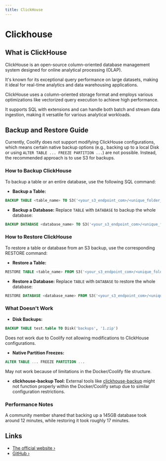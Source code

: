 ```yaml
---
title: ClickHouse
---
```



# Clickhouse

 <ZoomableImage src="/docs/images/database-logos/clickhouse.webp" />


## What is ClickHouse
ClickHouse is an open-source column-oriented database management system designed for online analytical processing (OLAP). 

It's known for its exceptional query performance on large datasets, making it ideal for real-time analytics and data warehousing applications.

ClickHouse uses a column-oriented storage format and employs various optimizations like vectorized query execution to achieve high performance. 

It supports SQL with extensions and can handle both batch and stream data ingestion, making it versatile for various analytical workloads.


## Backup and Restore Guide
Currently, Coolify does not support modifying ClickHouse configurations, which means certain native backup options (e.g., backing up to a local Disk or using `ALTER TABLE ... FREEZE PARTITION ...`) are not possible. Instead, the recommended approach is to use S3 for backups.


### How to Backup ClickHouse
To backup a table or an entire database, use the following SQL command:

- **Backup a Table:**
```sql
BACKUP TABLE <table_name> TO S3('<your_s3_endpoint_com>/<unique_folder_for_table_backup>', '<s3_access_key>', '<s3_secret_key>')
```

- **Backup a Database:**
Replace `TABLE` with `DATABASE` to backup the whole database:

```sql
BACKUP DATABASE <database_name> TO S3('<your_s3_endpoint_com>/<unique_folder_for_database_backup>', '<s3_access_key>', '<s3_secret_key>')
```


### How to Restore ClickHouse
To restore a table or database from an S3 backup, use the corresponding RESTORE command:

- **Restore a Table:**
```sql
RESTORE TABLE <table_name> FROM S3('<your_s3_endpoint_com>/<unique_folder_from_table_backup>', '<s3_access_key>', '<s3_secret_key>')
```

- **Restore a Database:**
Replace `TABLE` with `DATABASE` to restore the whole database:

```sql
RESTORE DATABASE <database_name> FROM S3('<your_s3_endpoint_com>/<unique_folder_from_database_backup>', '<s3_access_key>', '<s3_secret_key>')
```


### What Doesn't Work
- **Disk Backups:**

```sql
BACKUP TABLE test.table TO Disk('backups', '1.zip')
```
Does not work due to Coolify not allowing modifications to ClickHouse configurations.

- **Native Partition Freezes:** 

```sql
ALTER TABLE ... FREEZE PARTITION ...
```
May not work because of limitations in the Docker/Coolify file structure.

- **clickhouse-backup Tool:**
External tools like [clickhouse-backup](https://github.com/Altinity/clickhouse-backup?utm_source=coolify.io) might not function properly within the Docker/Coolify setup due to similar configuration restrictions.


### Performance Notes
A community member shared that backing up a 145GB database took around 12 minutes, while restoring it took roughly 17 minutes.


## Links

- [The official website ›](https://clickhouse.com/?utm_source=coolify.io)
- [GitHub ›](https://github.com/ClickHouse/ClickHouse?utm_source=coolify.io)
